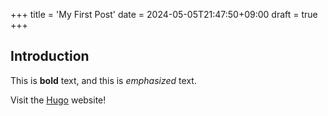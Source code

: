 +++
title = 'My First Post'
date = 2024-05-05T21:47:50+09:00
draft = true
+++
## Introduction

This is **bold** text, and this is *emphasized* text.

Visit the [Hugo](https://gohugo.io) website!
